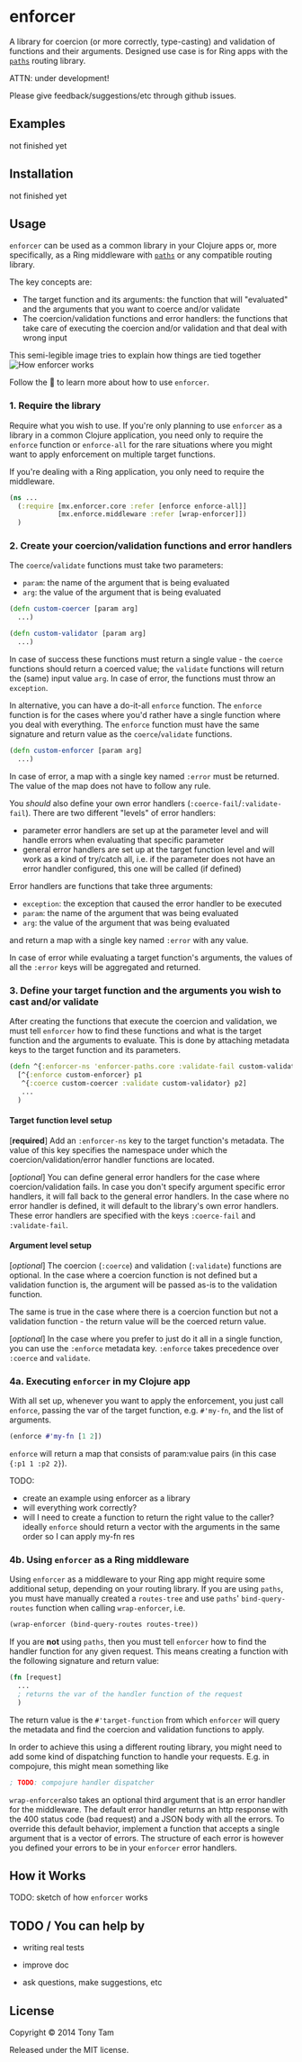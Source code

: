 # enforcer

A library for coercion (or more correctly, type-casting) and validation of functions and their arguments. Designed use case is for Ring apps with the [`paths`](https://github.com/meta-x/paths) routing library.

ATTN: under development!

Please give feedback/suggestions/etc through github issues.



## Examples

not finished yet

<!-- * Check the project in `examples/enforcer_lib` for an example of a common Clojure application using `enforcer` as a library. You can run the application by executing `lein run`.

* The folder `examples/enforcer_paths` has an example of `enforcer` as a middleware. Running `lein ring server` will launch a web server and open your browser at [http://localhost:3000](http://localhost:3000), showing you a series of links that should be self-explanatory.
 -->



## Installation

not finished yet

<!-- Add

```clojure
[enforcer "0.1.0-beta1"]
```

to your leiningen `:dependencies`.
 -->


## Usage

`enforcer` can be used as a common library in your Clojure apps or, more specifically, as a Ring middleware with [`paths`](https://github.com/meta-x/paths) or any compatible routing library.

The key concepts are:
* The target function and its arguments: the function that will "evaluated" and the arguments that you want to coerce and/or validate
* The coercion/validation functions and error handlers: the functions that take care of executing the coercion and/or validation and that deal with wrong input

This semi-legible image tries to explain how things are tied together
![How enforcer works](/doc/how-enforcer-works.jpg?raw=true)

Follow the :rabbit2: to learn more about how to use `enforcer`.

### 1. Require the library
Require what you wish to use. If you're only planning to use `enforcer` as a library in a common Clojure application, you need only to require the `enforce` function or `enforce-all` for the rare situations where you might want to apply enforcement on multiple target functions.

If you're dealing with a Ring application, you only need to require the middleware.

```clojure
(ns ...
  (:require [mx.enforcer.core :refer [enforce enforce-all]]
            [mx.enforce.middleware :refer [wrap-enforcer]])
  )
```

### 2. Create your coercion/validation functions and error handlers
The `coerce`/`validate` functions must take two parameters:
* `param`: the name of the argument that is being evaluated
* `arg`: the value of the argument that is being evaluated

```clojure
(defn custom-coercer [param arg]
  ...)

(defn custom-validator [param arg]
  ...)
```

In case of success these functions must return a single value - the `coerce` functions should return a coerced value; the `validate` functions will return the (same) input value `arg`.
In case of error, the functions must throw an `exception`.

In alternative, you can have a do-it-all `enforce` function. The `enforce` function is for the cases where you'd rather have a single function where you deal with everything. The `enforce` function must have the same signature and return value as the `coerce`/`validate` functions.
```clojure
(defn custom-enforcer [param arg]
  ...)
```
In case of error, a map with a single key named `:error` must be returned. The value of the map does not have to follow any rule.

You _should_ also define your own error handlers (`:coerce-fail`/`:validate-fail`). There are two different "levels" of error handlers:
* parameter error handlers are set up at the parameter level and will handle errors when evaluating that specific parameter
* general error handlers are set up at the target function level and will work as a kind of try/catch all, i.e. if the parameter does not have an error handler configured, this one will be called (if defined)

Error handlers are functions that take three arguments:
* `exception`: the exception that caused the error handler to be executed
* `param`: the name of the argument that was being evaluated
* `arg`: the value of the argument that was being evaluated

and return a map with a single key named `:error` with any value.


In case of error while evaluating a target function's arguments, the values of all the `:error` keys will be aggregated and returned.

### 3. Define your target function and the arguments you wish to cast and/or validate
After creating the functions that execute the coercion and validation, we must tell `enforcer` how to find these functions and what is the target function and the arguments to evaluate. This is done by attaching metadata keys to the target function and its parameters.

```clojure
(defn ^{:enforcer-ns 'enforcer-paths.core :validate-fail custom-validate-fail :coerce-fail custom-coerce-fail} my-fn
  [^{:enforce custom-enforcer} p1
   ^{:coerce custom-coercer :validate custom-validator} p2]
   ...
  )
```
#### Target function level setup

[**required**] Add an `:enforcer-ns` key to the target function's metadata. The value of this key specifies the namespace under which the coercion/validation/error handler functions are located.

[_optional_] You can define general error handlers for the case where coercion/validation fails. In case you don't specify argument specific error handlers, it will fall back to the general error handlers. In the case where no error handler is defined, it will default to the library's own error handlers. These error handlers are specified with the keys `:coerce-fail` and `:validate-fail`.

#### Argument level setup

[_optional_] The coercion (`:coerce`) and validation (`:validate`) functions are optional.
In the case where a coercion function is not defined but a validation function is, the argument will be passed as-is to the validation function.

The same is true in the case where there is a coercion function but not a validation function - the return value will be the coerced return value.

[_optional_] In the case where you prefer to just do it all in a single function, you can use the `:enforce` metadata key. `:enforce` takes precedence over `:coerce` and `validate`.

### 4a. Executing `enforcer` in my Clojure app
With all set up, whenever you want to apply the enforcement, you just call `enforce`, passing the var of the target function, e.g. `#'my-fn`, and the list of arguments.
```clojure
(enforce #'my-fn [1 2])
```
`enforce` will return a map that consists of param:value pairs (in this case `{:p1 1 :p2 2}`).

TODO:
* create an example using enforcer as a library
* will everything work correctly?
* will I need to create a function to return the right value to the caller?
ideally `enforce` should return a vector with the arguments in the same order so I can apply my-fn res

### 4b. Using `enforcer` as a Ring middleware
Using `enforcer` as a middleware to your Ring app might require some additional setup, depending on your routing library. If you are using `paths`, you must have manually created a `routes-tree` and use `paths`' `bind-query-routes` function when calling `wrap-enforcer`, i.e.
```clojure
(wrap-enforcer (bind-query-routes routes-tree))
```

If you are **not** using `paths`, then you must tell `enforcer` how to find the handler function for any given request. This means creating a function with the following signature and return value:
```clojure
(fn [request]
  ...
  ; returns the var of the handler function of the request
  )
```
The return value is the `#'target-function` from which `enforcer` will query the metadata and find the coercion and validation functions to apply.

In order to achieve this using a different routing library, you might need to add some kind of dispatching function to handle your requests. E.g. in compojure, this might mean something like
```clojure
; TODO: compojure handler dispatcher
```

`wrap-enforcer`also takes an optional third argument that is an error handler for the middleware. The default error handler returns an http response with the 400 status code (bad request) and a JSON body with all the errors. To override this default behavior, implement a function that accepts a single argument that is a vector of errors. The structure of each error is however you defined your errors to be in your `enforcer` error handlers.



## How it Works

TODO: sketch of how `enforcer` works


## TODO / You can help by

- writing real tests

- improve doc

- ask questions, make suggestions, etc



## License

Copyright © 2014 Tony Tam

Released under the MIT license.

